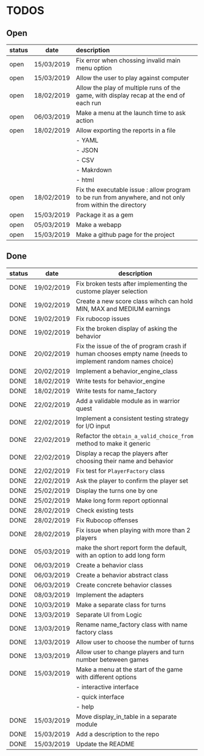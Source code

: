 # TODOS

## Open
| status | date | description |
| :---  | :---: | :---        |
|open|15/03/2019|Fix error when chossing invalid main menu option|
|open|15/03/2019|Allow the user to play against computer|
|open|18/02/2019|Allow the play of multiple runs of the game, with display recap at the end of each run|
|open|06/03/2019|Make a menu at the launch time to ask action|
|open|18/02/2019|Allow exporting the reports in a file|
| | | - YAML |
| | | - JSON |
| | | - CSV |
| | | - Makrdown |
| | | - html |
|open|18/02/2019|Fix the executable issue : allow program to be run from anywhere, and not only from within the directory
|open|15/03/2019|Package it as a gem|
|open|05/03/2019|Make a webapp|
|open|15/03/2019|Make a github page for the project|

## Done
|status| date | description |
|:---|:---:| ---|
|DONE|19/02/2019|Fix broken tests after implementing the custome player selection|
|DONE|19/02/2019|Create a new score class wihch can hold MIN, MAX and MEDIUM earnings|
|DONE|19/02/2019|Fix rubocop issues|
|DONE|19/02/2019|Fix the broken display of asking the behavior|
|DONE|20/02/2019|Fix the issue of the of program crash if human chooses empty name (needs to implement random names choice)|
|DONE|20/02/2019|Implement a behavior_engine_class|
|DONE|18/02/2019|Write tests for behavior_engine|
|DONE|18/02/2019|Write tests for name_factory |
|DONE|22/02/2019|Add a validable module as in warrior quest|
|DONE|22/02/2019|Implement a consistent testing strategy for I/O input|
|DONE|22/02/2019|Refactor the `obtain_a_valid_choice_from` method to make it generic|
|DONE|22/02/2019|Display a recap the players after choosing their name and behavior|
|DONE|22/02/2019|Fix test for `PlayerFactory` class|
|DONE|22/02/2019|Ask the player to confirm the player set
|DONE|25/02/2019|Display the turns one by one|
|DONE|25/02/2019|Make long form report optionnal|
|DONE|28/02/2019|Check existing tests|
|DONE|28/02/2019|Fix Rubocop offenses|
|DONE|28/02/2019|Fix issue when playing with more than 2 players|
|DONE|05/03/2019|make the short report form the default, with an option to add long form|
|DONE|06/03/2019|Create a behavior class|
|DONE|06/03/2019|Create a behavior abstract class|
|DONE|06/03/2019|Create concrete behavior classes|
|DONE|08/03/2019|Implement the adapters|
|DONE|10/03/2019|Make a separate class for turns|
|DONE|13/03/2019|Separate UI from Logic|
|DONE|13/03/2019|Rename name_factory class with name factory class|
|DONE|13/03/2019|Allow user to choose the number of turns|
|DONE|13/03/2019|Allow user to change players and turn number beteween games|
|DONE|15/03/2019|Make a menu at the start of the game with different options |
| | | - interactive interface |
| | | - quick interface |
| | | - help |
|DONE|15/03/2019|Move display_in_table in a separate module|
|DONE|15/03/2019|Add a description to the repo|
|DONE|15/03/2019|Update the README|
